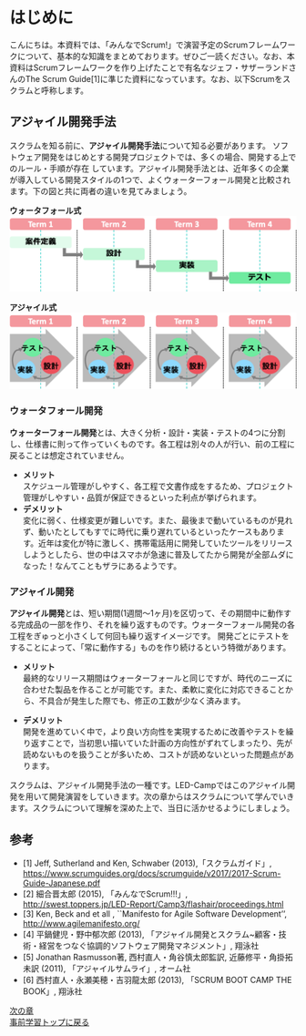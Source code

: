 # はじめに
こんにちは。本資料では、「みんなでScrum!」で演習予定のScrumフレームワークについて、基本的な知識をまとめております。ぜひご一読ください。なお、本資料はScrumフレームワークを作り上げたことで有名なジェフ・サザーランドさんのThe Scrum Guide[1]に準じた資料になっています。なお、以下Scrumをスクラムと呼称します。

## アジャイル開発手法

スクラムを知る前に、**アジャイル開発手法**について知る必要があります。
ソフトウェア開発をはじめとする開発プロジェクトでは、多くの場合、開発する上でのルール・手順が存在
しています。アジャイル開発手法とは、近年多くの企業が導入している開発スタイルの1つで、よくウォーターフォール開発と比較されます。下の図と共に両者の違いを見てみましょう。

**ウォータフォール式**
<img src="pic/waterfall.png">

**アジャイル式**
<img src="pic/agile.png">


### ウォータフォール開発
**ウォーターフォール開発**とは、大きく分析・設計・実装・テストの4つに分割し、仕様書に則って作っていくものです。各工程は別々の人が行い、前の工程に戻ることは想定されていません。

- **メリット**<br>
スケジュール管理がしやすく、各工程で文書作成をするため、プロジェクト管理がしやすい・品質が保証できるといった利点が挙げられます。
- **デメリット**<br>
変化に弱く、仕様変更が難しいです。また、最後まで動いているものが見れず、動いたとしてもすでに時代に乗り遅れているといったケースもあります。近年は変化が特に激しく、携帯電話用に開発していたツールをリリースしようとしたら、世の中はスマホが急速に普及してたから開発が全部ムダになった！なんてこともザラにあるようです。

### アジャイル開発
**アジャイル開発**とは、短い期間(1週間〜1ヶ月)を区切って、その期間中に動作する完成品の一部を作り、それを繰り返すものです。ウォーターフォール開発の各工程をぎゅっと小さくして何回も繰り返すイメージです。
開発ごとにテストをすることによって、「常に動作する」ものを作り続けるという特徴があります。

- **メリット**<br>
最終的なリリース期間はウォーターフォールと同じですが、時代のニーズに合わせた製品を作ることが可能です。また、柔軟に変化に対応できることから、不具合が発生した際でも、修正の工数が少なく済みます。

- **デメリット**<br>
開発を進めていく中で，より良い方向性を実現するために改善やテストを繰り返すことで，当初思い描いていた計画の方向性がずれてしまったり、先が読めないものを扱うことが多いため、コストが読めないといった問題点があります。


スクラムは、アジャイル開発手法の一種です。LED-Campではこのアジャイル開発を用いて開発演習をしていきます。次の章からはスクラムについて学んでいきます。スクラムについて理解を深めた上で、当日に活かせるようにしましょう。

## 参考

- [1] Jeff, Sutherland and Ken, Schwaber (2013),「スクラムガイド」, https://www.scrumguides.org/docs/scrumguide/v2017/2017-Scrum-Guide-Japanese.pdf
- [2] 細合晋太郎 (2015), 「みんなでScrum!!!」, http://swest.toppers.jp/LED-Report/Camp3/flashair/proceedings.html
- [3] Ken, Beck and et all , ``Manifesto for Agile Software Development’’, http://www.agilemanifesto.org/
- [4] 平鍋健児・野中郁次郎 (2013), 「アジャイル開発とスクラム~顧客・技術・経営をつなぐ協調的ソフトウェア開発マネジメント」, 翔泳社
- [5] Jonathan Rasmusson著, 西村直人・角谷慎太郎監訳, 近藤修平・角掛拓未訳 (2011), 「アジャイルサムライ」, オーム社
- [6] 西村直人・永瀬美穂・吉羽龍太郎 (2013), 「SCRUM BOOT CAMP THE BOOK」, 翔泳社

[次の章](scrum_overview.md)  
[事前学習トップに戻る](../../pre_learning/index.md)  